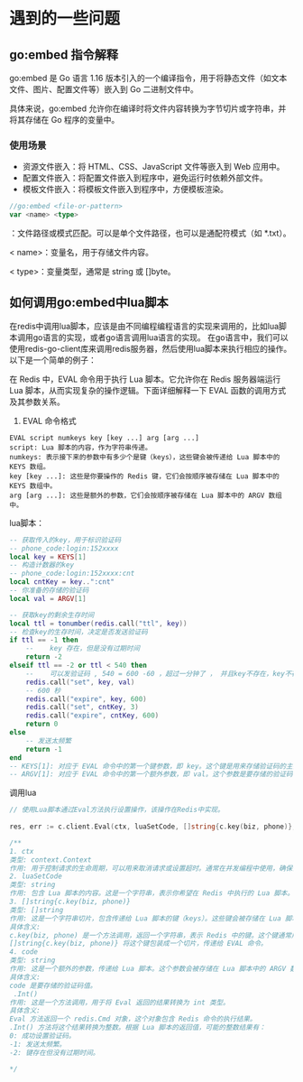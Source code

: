 # 遇到的一些问题
## go:embed 指令解释
go:embed 是 Go 语言 1.16 版本引入的一个编译指令，用于将静态文件（如文本文件、图片、配置文件等）嵌入到 Go 二进制文件中。

具体来说，go:embed 允许你在编译时将文件内容转换为字节切片或字符串，并将其存储在 Go 程序的变量中。
### 使用场景
- 资源文件嵌入：将 HTML、CSS、JavaScript 文件等嵌入到 Web 应用中。
- 配置文件嵌入：将配置文件嵌入到程序中，避免运行时依赖外部文件。
- 模板文件嵌入：将模板文件嵌入到程序中，方便模板渲染。
```go
//go:embed <file-or-pattern>
var <name> <type>
```
<file-or-pattern>：文件路径或模式匹配。可以是单个文件路径，也可以是通配符模式（如 *.txt）。

< name>：变量名，用于存储文件内容。

< type>：变量类型，通常是 string 或 []byte。
## 如何调用go:embed中lua脚本
在redis中调用lua脚本，应该是由不同编程编程语言的实现来调用的，比如lua脚本调用go语言的实现，或者go语言调用lua语言的实现。
在go语言中，我们可以使用redis-go-client库来调用redis服务器，然后使用lua脚本来执行相应的操作。以下是一个简单的例子：

在 Redis 中，EVAL 命令用于执行 Lua 脚本。它允许你在 Redis 服务器端运行 Lua 脚本，从而实现复杂的操作逻辑。下面详细解释一下 EVAL 函数的调用方式及其参数关系。

1. EVAL 命令格式
```shell
EVAL script numkeys key [key ...] arg [arg ...]
script: Lua 脚本的内容，作为字符串传递。
numkeys: 表示接下来的参数中有多少个是键（keys），这些键会被传递给 Lua 脚本中的 KEYS 数组。
key [key ...]: 这些是你要操作的 Redis 键，它们会按顺序被存储在 Lua 脚本中的 KEYS 数组中。
arg [arg ...]: 这些是额外的参数，它们会按顺序被存储在 Lua 脚本中的 ARGV 数组中。
```


lua脚本：
```lua
-- 获取传入的key，用于标识验证码
-- phone_code:login:152xxxx
local key = KEYS[1]
-- 构造计数器的key
-- phone_code:login:152xxxx:cnt
local cntKey = key..":cnt"
-- 你准备的存储的验证码
local val = ARGV[1]

-- 获取key的剩余生存时间
local ttl = tonumber(redis.call("ttl", key))
-- 检查key的生存时间，决定是否发送验证码
if ttl == -1 then
    --    key 存在，但是没有过期时间 
    return -2
elseif ttl == -2 or ttl < 540 then
    --    可以发验证码 , 540 = 600 -60 ，超过一分钟了 ， 并且key不存在，key不存在的时候，ttl == -2 
    redis.call("set", key, val)
    -- 600 秒
    redis.call("expire", key, 600)
    redis.call("set", cntKey, 3)
    redis.call("expire", cntKey, 600)
    return 0
else
    -- 发送太频繁
    return -1
end
-- KEYS[1]: 对应于 EVAL 命令中的第一个键参数，即 key。这个键是用来存储验证码的主键。
-- ARGV[1]: 对应于 EVAL 命令中的第一个额外参数，即 val。这个参数是要存储的验证码值。
```
调用lua
```go
// 使用Lua脚本通过Eval方法执行设置操作，该操作在Redis中实现。
	
res, err := c.client.Eval(ctx, luaSetCode, []string{c.key(biz, phone)}, code).Int()

/**
1. ctx
类型: context.Context
作用: 用于控制请求的生命周期，可以用来取消请求或设置超时。通常在并发编程中使用，确保请求在必要时可以被中断。
2. luaSetCode
类型: string
作用: 包含 Lua 脚本的内容。这是一个字符串，表示你希望在 Redis 中执行的 Lua 脚本。例如：
3. []string{c.key(biz, phone)}
类型: []string
作用: 这是一个字符串切片，包含传递给 Lua 脚本的键（keys）。这些键会被存储在 Lua 脚本中的 KEYS 数组中。
具体含义:
c.key(biz, phone) 是一个方法调用，返回一个字符串，表示 Redis 中的键。这个键通常用于标识特定的业务和手机号码。
[]string{c.key(biz, phone)} 将这个键包装成一个切片，传递给 EVAL 命令。
4. code
类型: string
作用: 这是一个额外的参数，传递给 Lua 脚本。这个参数会被存储在 Lua 脚本中的 ARGV 数组中。
具体含义:
code 是要存储的验证码值。
 .Int()
作用: 这是一个方法调用，用于将 Eval 返回的结果转换为 int 类型。
具体含义:
Eval 方法返回一个 redis.Cmd 对象，这个对象包含 Redis 命令的执行结果。
.Int() 方法将这个结果转换为整数。根据 Lua 脚本的返回值，可能的整数结果有：
0: 成功设置验证码。
-1: 发送太频繁。
-2: 键存在但没有过期时间。

*/
```


